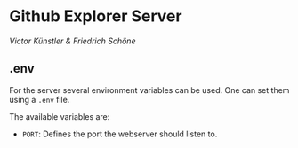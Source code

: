 # Github Explorer Server
_Victor Künstler & Friedrich Schöne_

## .env
For the server several environment variables can be used.
One can set them using a `.env` file.

The available variables are:
- `PORT`: Defines the port the webserver should listen to.
